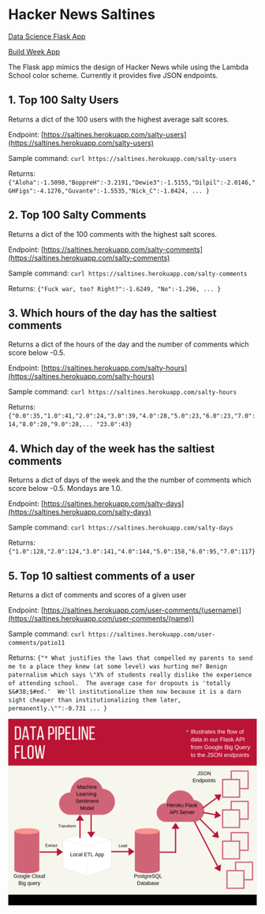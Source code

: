 # Hacker News Saltines

[Data Science Flask App](https://saltines.herokuapp.com/) 

[Build Week App](https://fe-work-git-derek-etman-laptop.saltines-saltiesthacker.now.sh/)

The Flask app mimics the design of Hacker News while using the Lambda School color scheme. Currently it provides five JSON endpoints.

## 1. Top 100 Salty Users
Returns a dict of the 100 users with the highest average salt scores.

Endpoint: [https://saltines.herokuapp.com/salty-users](https://saltines.herokuapp.com/salty-users)

Sample command: `curl https://saltines.herokuapp.com/salty-users`

Returns: `{"Aloha":-1.5098,"BoppreH":-3.2191,"Dewie3":-1.5155,"Dilpil":-2.0146,"GHFigs":-4.1276,"Guvante":-1.5535,"Nick_C":-1.8424, ... }`

## 2. Top 100 Salty Comments

Returns a dict of the 100 comments with the highest salt scores.

Endpoint: [https://saltines.herokuapp.com/salty-comments](https://saltines.herokuapp.com/salty-comments)

Sample command: `curl https://saltines.herokuapp.com/salty-comments`

Returns: `{"Fuck war, too? Right?":-1.6249, "No":-1.296, ... }`

## 3. Which hours of the day has the saltiest comments

Returns a dict of the hours of the day and the number of comments which score below -0.5.

Endpoint: [https://saltines.herokuapp.com/salty-hours](https://saltines.herokuapp.com/salty-hours)

Sample command: `curl https://saltines.herokuapp.com/salty-hours`

Returns: `{"0.0":35,"1.0":41,"2.0":24,"3.0":39,"4.0":28,"5.0":23,"6.0":23,"7.0":14,"8.0":20,"9.0":28,... "23.0":43}`

## 4. Which day of the week has the saltiest comments

Returns a dict of days of the week and the the number of comments which score below -0.5. Mondays are 1.0.

Endpoint: [https://saltines.herokuapp.com/salty-days](https://saltines.herokuapp.com/salty-days)

Sample command: `curl https://saltines.herokuapp.com/salty-days`

Returns: `{"1.0":128,"2.0":124,"3.0":141,"4.0":144,"5.0":158,"6.0":95,"7.0":117}`

## 5. Top 10 saltiest comments of a user

Returns a dict of comments and scores of a given user

Endpoint: [https://saltines.herokuapp.com/user-comments/(username)](https://saltines.herokuapp.com/user-comments/(name))

Sample command: `curl https://saltines.herokuapp.com/user-comments/patio11`

Returns: `{"* What justifies the laws that compelled my parents to send me to a place they knew (at some level) was hurting me? Benign paternalism which says \"X% of students really dislike the experience of attending school.  The average case for dropouts is 'totally $&#38;$#ed.'  We'll institutionalize them now because it is a darn sight cheaper than institutionalizing them later, permanently.\"":-0.731 ... }`


![Data Pipeline Flow](Data%20Pipeline%20Flow.png)


<!--
A simple flask app following HN design. Returns the saltiest users, saltiest comments, and saltiness by time.
![Screenshots](app_proof.png)
-->
